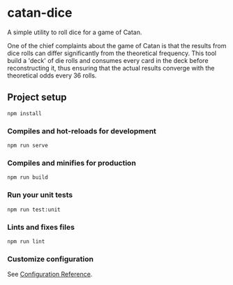 # catan-dice

A simple utility to roll dice for a game of Catan.

One of the chief complaints about the game of Catan is that the results from dice rolls can differ significantly from the theoretical frequency. This tool build a 'deck' of die rolls and consumes every card in the deck before reconstructing it, thus ensuring that the actual results converge with the theoretical odds every 36 rolls.

## Project setup
```
npm install
```

### Compiles and hot-reloads for development
```
npm run serve
```

### Compiles and minifies for production
```
npm run build
```

### Run your unit tests
```
npm run test:unit
```

### Lints and fixes files
```
npm run lint
```

### Customize configuration
See [Configuration Reference](https://cli.vuejs.org/config/).
